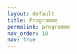 ```yaml
---
layout: default
title: Programme
permalink: programme
nav_order: 10
nav: true
---
```


<object data="../assets/ACA2025_Programme.pdf" width="1000" height="1000" type='application/pdf'></object>

<object data="../assets/by_day.pdf" width="1000" height="1000" type='application/pdf'></object>

<object data="../assets/by_room.pdf" width="1000" height="1000" type='application/pdf'></object>
